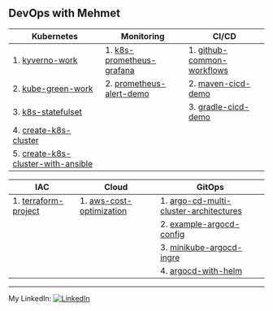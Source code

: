 ## DevOps with Mehmet

| Kubernetes | Monitoring | CI/CD |
| -------- | -------- | -------- |
| 1. [kyverno-work](https://github.com/mehmetmgrsl/kyverno-work) | 1. [k8s-prometheus-grafana](https://github.com/mehmetmgrsl/k8s-prometheus-grafana) | 1. [github-common-workflows](https://github.com/mehmetmgrsl/github-common-workflows)|
| 2. [kube-green-work](https://github.com/mehmetmgrsl/kube-green-work) | 2. [prometheus-alert-demo](https://github.com/mehmetmgrsl/prometheus-alert-demo) | 2. [maven-cicd-demo](https://github.com/mehmetmgrsl/maven-cicd-demo) |
| 3. [k8s-statefulset](https://github.com/mehmetmgrsl/k8s-statefulset) | | 3. [gradle-cicd-demo](https://github.com/mehmetmgrsl/gradle-cicd-demo)|
| 4. [create-k8s-cluster](https://github.com/mehmetmgrsl/create-k8s-cluster) |  |  |
| 5. [create-k8s-cluster-with-ansible](https://github.com/mehmetmgrsl/create-k8s-cluster-with-ansible) |  |  |


| IAC | Cloud | GitOps |
| -------- | -------- | -------- |
| 1. [terraform-project](https://github.com/mehmetmgrsl/terraform-project) | 1. [aws-cost-optimization](https://github.com/mehmetmgrsl/aws-cost-optimization) | 1. [argo-cd-multi-cluster-architectures](https://github.com/mehmetmgrsl/argo-cd-multi-cluster-architectures) |
|  |  | 2. [example-argocd-config](https://github.com/mehmetmgrsl/example-argocd-config)|
|  |  | 3. [minikube-argocd-ingre](https://github.com/mehmetmgrsl/minikube-argocd-ingre)|
|  |  | 4. [argocd-with-helm](https://github.com/mehmetmgrsl/argocd-with-helm)|

---

My LinkedIn:
[<img src="https://raw.githubusercontent.com/paulrobertlloyd/socialmediaicons/main/linkedin-16x16.png" alt="LinkedIn" class="linkedin-icon">](https://www.linkedin.com/in/mehmetmustafagursul/)
